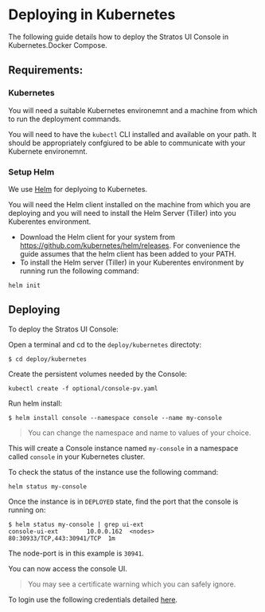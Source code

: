# Deploying in Kubernetes

The following guide details how to deploy the Stratos UI Console in Kubernetes.Docker Compose.

## Requirements:

### Kubernetes

You will need a suitable Kubernetes environemnt and a machine from which to run the deployment commands.

You will need to have the `kubectl` CLI installed and available on your path. It should be appropriately confgiured to be able to communicate with your Kubernete environemnt.

### Setup Helm

We use [Helm](https://github.com/kubernetes/helm) for deplyoing to Kubernetes.

You will need the Helm client installed on the machine from which you are deploying and you will need to install the Helm Server (Tiller) into you Kuberentes environment.

- Download the Helm client for your system from https://github.com/kubernetes/helm/releases.
For convenience the guide assumes that the helm client has been added to your PATH.
- To install the Helm server (Tiller) in your Kuberentes environment by running run the following command:
```
helm init
```

## Deploying

To deploy the Stratos UI Console:

Open a terminal and cd to the `deploy/kubernetes` directoty:

```
$ cd deploy/kubernetes
```

Create the persistent volumes needed by the Console:

```
kubectl create -f optional/console-pv.yaml
```
Run helm install:

```
$ helm install console --namespace console --name my-console
```

> You can change the namespace and name to values of your choice.

This will create a Console instance named `my-console` in a namespace called `console` in your Kubernetes cluster.

To check the status of the instance use the following command:
```
helm status my-console
```

Once the instance is in `DEPLOYED` state, find the port that the console is running on:

```
$ helm status my-console | grep ui-ext
console-ui-ext        10.0.0.162  <nodes>      80:30933/TCP,443:30941/TCP  1m  
```

The node-port is in this example is `30941`.

You can now access the console UI.

> You may see a certificate warning which you can safely ignore.

To login use the following credentials detailed [here](../../docs/access.md).